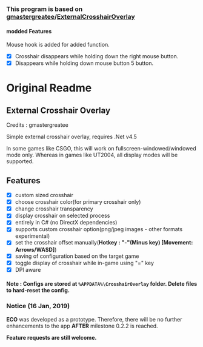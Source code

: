 ### This program is based on [gmastergreatee](https://github.com/gmastergreatee)/[ExternalCrosshairOverlay](https://github.com/gmastergreatee/ExternalCrosshairOverlay.)

#### modded Features
Mouse hook is added for added function.
- [x] Crosshair disappears while holding down the right mouse button.
- [x] Disappears while holding down mouse button 5 button.

# Original Readme

## External Crosshair Overlay
Credits : gmastergreatee

Simple external crosshair overlay, requires .Net v4.5

In some games like CSGO, this will work on fullscreen-windowed/windowed mode only.
Whereas in games like UT2004, all display modes will be supported.

## Features

- [x] custom sized crosshair
- [x] choose crosshair color(for primary crosshair only)
- [x] change crosshair transparency
- [x] display crosshair on selected process
- [x] entirely in C# (no DirectX dependencies)
- [x] supports custom crosshair option(png/jpeg images - other formats experimental)
- [x] set the crosshair offset manually(__Hotkey : "-"(Minus key) [Movement: Arrows/WASD]__)
- [x] saving of configuration based on the target game
- [x] toggle display of crosshair while in-game using "=" key
- [x] DPI aware

#### Note : Configs are stored at `%APPDATA%\CrosshairOverlay` folder. Delete files to hard-reset the config.

### Notice (16 Jan, 2019)
__ECO__ was developed as a prototype. Therefore, there will be no further enhancements to the app __AFTER__ milestone 0.2.2 is reached.

__Feature requests are still welcome.__
